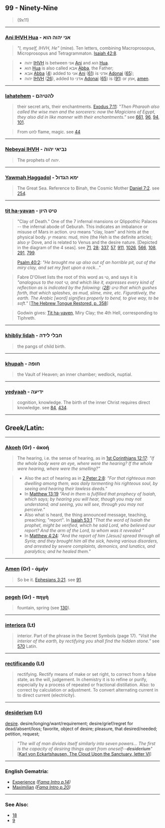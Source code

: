 ## 99 - Ninety-Nine
> (9x11)

---

### [Ani IHVH Hua](/keys/ANI.IHVH.HVA) - אני יהוה הוא
> *"I, myself, IHVH, He"* (mine). Ten letters, combining Macroprosopus, Microprosopus and Tetragrammaton. [Isaiah 42:8](http://biblehub.com/isaiah/42-8.htm).

> - יהוה [IHVH](/keys/IHVH) is between אני [Ani](/keys/ANI) and הוא [Hua](/keys/HVA).
> - הוא [Hua](/keys/HVA) is also called אבא [Abba](/keys/ABA), the Father;
> - אבא [Abba](/keys/ABA) ([4](4)) added to אני [Ani](/keys/ANI) ([61](61)) is אדני [Adonai](/keys/ADNI) ([65](65));
> - יהוה [IHVH](/keys/IHVH) ([26](26)), added to אדני [Adonai](/keys/ADNI) ([65](65)) is ([91](91)) or אמן, [amen](/keys/AMN).

---

### [lahatehem](/keys/LHTIHM) - להטיהם
> their secret arts, their enchantments. [Exodus 7:11](http://biblehub.com/exodus/7-11.htm): *"Then Pharaoh also called the wise men and the sorcerers: now the Magicians of Egypt, they also did in like manner with their enchantments."* see [661](661), [96](96), [94](94), [101](101).

> From להט flame, magic. see [44](44)

---

### [Nebeyai IHVH](/keys/NBIAI.IHVH) - נביאי יהוה
> The prophets of יהוה.

---

### [Yawmah Haggadol](/keys/IMA.HGDVL) - ימא הגדול
> The Great Sea. Reference to Binah, the Cosmic Mother [Daniel 7:2](http://biblehub.com/daniel/7-2.htm). see [254](254).

---

### [tit ha-yavan](/keys/TIT.HIVN) - טיט היון
> "Clay of Death." One of the 7 infernal mansions or Qlippothic Palaces -- the infernal abode of Geburah. This indicates an imbalance or misuse of Mars in action. טיט means "clay, loam" and hints at the physical body. יון means: mud, mire (the Heh is the definite article); also יון Dove, and is related to Venus and the desire nature. [Depicted in the diagram of the 4 seas]. see [71](71), [28](28); [337](337), [57](57), [911](911), [1026](1026), [566](566), [108](108), [291](291), [799](799).

> [Psalm 40:2](http://biblehub.com/psalms/40-2.htm): *"He brought me up also out of an horrible pit, out of the miry clay, and set my feet upon a rock..."*

> Fabre D'Olivet lists the root of this word as טי, and says it is *"analogous to the root טי, and which like it, expresses every kind of reflection as is indicated by the folowing: טיט ([28](28)) that which gushes forth, that which splashes, as mud, slime, mire, etc. Figuratively, the earth. The Arabic [word] signifies properly to bend, to give way, to be soft."* [[The Hebrew Tongue Restored, p. 358](https://archive.org/stream/hebraictongueres00fabriala#page/358)]

> Godwin gives: [Tit ha-yaven](/keys/TIT.HIVN), Miry Clay; the 4th Hell, corresponding to Tiphreth.

---

### [khibliy lidah](/keys/ChBLI.LIDH) - חבלי לידה
> the pangs of child birth.

---

### [khupah](/keys/ChVPH) - חופה
> the Vault of Heaven; an inner chamber; wedlock, nuptial.

---

### [yedyaah](/keys/IDIOH) - ידיעה
> cognition, knowledge. The birth of the inner Christ requires direct knowledge. see [84](84), [434](434).

---


## Greek/Latin:

---

### [Akoeh](/greek?word=akoh) (Gr) - ἀκοή
> The hearing, i.e. the sense of hearing, as in [1st Corinthians 12:17](http://biblehub.com/1_corinthians/12-17.htm): *"If the whole body were an eye, where were the hearing? If the whole were hearing, where were the smelling?"*

> - Also the act of hearing as in [2 Peter 2:8](http://biblehub.com/2_peter/2-8.htm): *"For that righteous man dwelling among them, was daily tormenting his righteous soul, by seeing and hearing their lawless deeds."*
> -  In [Matthew 13:19](http://biblehub.com/matthew/13-19.htm) *"And in them is fulfilled that prophecy of Isaiah, which says; by hearing you will hear, though you may not understand; and seeing, you will see, through you may not perceive."*
> -  Also what is heard, the thing announced message, teaching, preaching; "report". In [Isaiah 53:1](http://biblehub.com/isaiah/53-1.htm) *"That the word of Isaiah the prophet, might be verified, which he said Lord, who believed our report? And the arm of the Lord, to whom was it revealed "*
> -  In [Matthew 4:24](http://biblehub.com/matthew/4-24.htm): *"And the report of him [Jesus] spread through all Syria; and they brought him all the sick, having various disorders, and arrested by severe complaints, demonics, and lunatics, and paralytics; and he healed them."*

---

### [Amen](/greek?word=amhn) (Gr) - ἀμήν
> So be it. [Ephesians 3:21](http://biblehub.com/ephesians/3-21.htm). see [91](91).

---

### [pegeh](/greek?word=phgh) (Gr) - πηγὴ
> fountain, spring (see [130](130)).

---

### [interiora](/latin?word=interiora) (Lt)
> interior. Part of the phrase in the Secret Symbols (page 17). *"Visit the interior of the earth, by rectifying you shall find the hidden stone."* see [570](570) Latin.

---

### [rectificando](/latin?word=rectificando) (Lt)
> rectifying. Rectify means of make or set right, to correct from a false state, as the will, judgement. In chemistry it is to refine or purify, especially by a process of repeated or fractional distillation. Also: to correct by calculation or adjustment. To convert alternating current in to direct current (electricity).

---

### [desiderium](/latin?word=desiderium) (Lt)
[desire](http://archives.nd.edu/cgi-bin/wordz.pl?keyword=desiderium). desire/longing/want/requirement; desire/grief/regret for dead/absent/loss; favorite, object of desire; pleasure, that desired/needed; petition, request;

> *"The will of man divides itself similarly into seven powers... The first is the capacity of desiring things apart from oneself--**desiderium**"* [[Karl von Eckartshausen, The Cloud Upon the Sanctuary, letter VI](cloud-upon-sanctuary)]

---

### English Gematria:

- [Experience](/english?word=Experience) *([Fama Intro p.14](https://archive.org/stream/fameconfessionof00vaug#page/n14))*
- [Maximilian](/english?word=Maximilian) *([Fama Intro p.20](https://archive.org/stream/fameconfessionof00vaug#page/n20))*

---

### See Also:

- [18](18)
- [9](9)

